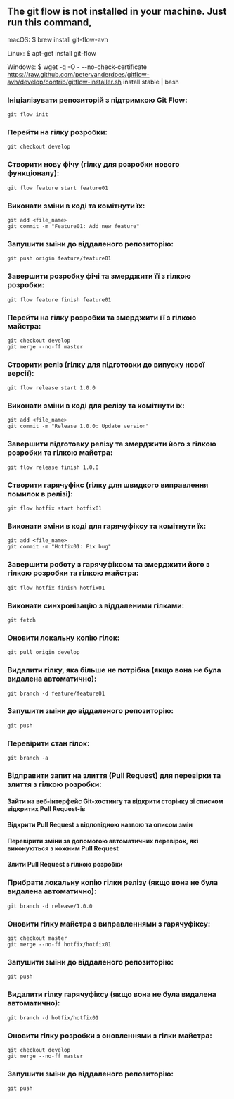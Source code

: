 ## The git flow is not installed in your machine. Just run this command,

macOS:
$ brew install git-flow-avh

Linux:
$ apt-get install git-flow

Windows:
$ wget -q -O - --no-check-certificate https://raw.github.com/petervanderdoes/gitflow-avh/develop/contrib/gitflow-installer.sh install stable | bash

### Ініціалізувати репозиторій з підтримкою Git Flow:
```shell
git flow init
```

### Перейти на гілку розробки:
```shell
git checkout develop
```

### Створити нову фічу (гілку для розробки нового функціоналу):
```shell
git flow feature start feature01
```

### Виконати зміни в коді та комітнути їх:
```shell
git add <file_name>
git commit -m "Feature01: Add new feature"
```

### Запушити зміни до віддаленого репозиторію:
```shell
git push origin feature/feature01
```

### Завершити розробку фічі та змерджити її з гілкою розробки:
```shell
git flow feature finish feature01
```

### Перейти на гілку розробки та змерджити її з гілкою майстра:
```shell
git checkout develop
git merge --no-ff master
```

### Створити реліз (гілку для підготовки до випуску нової версії):
```shell
git flow release start 1.0.0
```

### Виконати зміни в коді для релізу та комітнути їх:
```shell
git add <file_name>
git commit -m "Release 1.0.0: Update version"
```

### Завершити підготовку релізу та змерджити його з гілкою розробки та гілкою майстра:
```shell
git flow release finish 1.0.0
```

### Створити гарячуфікс (гілку для швидкого виправлення помилок в релізі):
```shell
git flow hotfix start hotfix01
```

### Виконати зміни в коді для гарячуфіксу та комітнути їх:
```shell
git add <file_name>
git commit -m "Hotfix01: Fix bug"
```

### Завершити роботу з гарячуфіксом та змерджити його з гілкою розробки та гілкою майстра:
```shell
git flow hotfix finish hotfix01
```

### Виконати синхронізацію з віддаленими гілками:
```shell
git fetch
```

### Оновити локальну копію гілок:
```shell
git pull origin develop
```

### Видалити гілку, яка більше не потрібна (якщо вона не була видалена автоматично):
```shell
git branch -d feature/feature01
```

### Запушити зміни до віддаленого репозиторію:
```shell
git push
```

### Перевірити стан гілок:
```shell
git branch -a
```

### Відправити запит на злиття (Pull Request) для перевірки та злиття з гілкою розробки:

#### Зайти на веб-інтерфейс Git-хостингу та відкрити сторінку зі списком відкритих Pull Request-ів
#### Відкрити Pull Request з відповідною назвою та описом змін
#### Перевірити зміни за допомогою автоматичних перевірок, які виконуються з кожним Pull Request
#### Злити Pull Request з гілкою розробки

### Прибрати локальну копію гілки релізу (якщо вона не була видалена автоматично):
```shell
git branch -d release/1.0.0
```

### Оновити гілку майстра з виправленнями з гарячуфіксу:
```shell
git checkout master
git merge --no-ff hotfix/hotfix01
````

### Запушити зміни до віддаленого репозиторію:
```shell
git push
```

### Видалити гілку гарячуфіксу (якщо вона не була видалена автоматично):
```shell
git branch -d hotfix/hotfix01
```

### Оновити гілку розробки з оновленнями з гілки майстра:
```shell
git checkout develop
git merge --no-ff master
````

### Запушити зміни до віддаленого репозиторію:
```shell
git push
```
